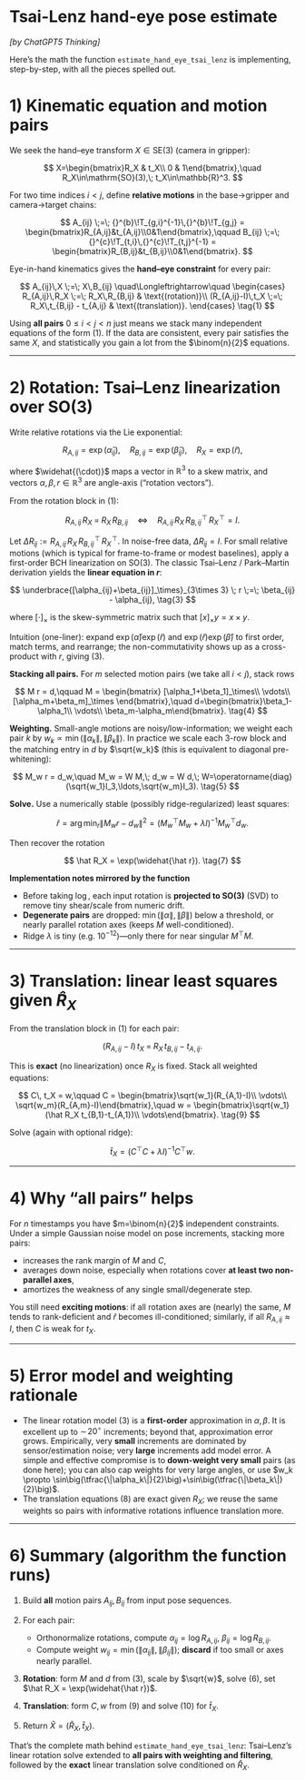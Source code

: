 # Tsai-Lenz hand-eye pose estimate

*[by ChatGPT5 Thinking]*

Here’s the math the function `estimate_hand_eye_tsai_lenz` is implementing, step-by-step, with all the pieces spelled out.

# 1) Kinematic equation and motion pairs

We seek the hand–eye transform $X \in \mathrm{SE}(3)$ (camera in gripper):

$$
X=\begin{bmatrix}R_X & t_X\\ 0 & 1\end{bmatrix},\quad R_X\in\mathrm{SO}(3),\; t_X\in\mathbb{R}^3.
$$

For two time indices $i<j$, define **relative motions** in the base→gripper and camera→target chains:

$$
A_{ij} \;=\; {}^{b}\!T_{g,i}^{-1}\,{}^{b}\!T_{g,j}
= \begin{bmatrix}R_{A,ij}&t_{A,ij}\\0&1\end{bmatrix},\qquad
B_{ij} \;=\; {}^{c}\!T_{t,i}\,{}^{c}\!T_{t,j}^{-1}
= \begin{bmatrix}R_{B,ij}&t_{B,ij}\\0&1\end{bmatrix}.
$$

Eye-in-hand kinematics gives the **hand–eye constraint** for every pair:

$$
A_{ij}\,X \;=\; X\,B_{ij} \quad\Longleftrightarrow\quad
\begin{cases}
R_{A,ij}\,R_X \;=\; R_X\,R_{B,ij} & \text{(rotation)}\\
(R_{A,ij}-I)\,t_X \;=\; R_X\,t_{B,ij} - t_{A,ij} & \text{(translation)}.
\end{cases}
\tag{1}
$$

Using **all pairs** $0\le i<j<n$ just means we stack many independent equations of the form (1). If the data are consistent, every pair satisfies the same $X$, and statistically you gain a lot from the $\binom{n}{2}$ equations.

---

# 2) Rotation: Tsai–Lenz linearization over $\mathrm{SO}(3)$

Write relative rotations via the Lie exponential:

$$
R_{A,ij}=\exp(\widehat{\alpha}_{ij}),\quad
R_{B,ij}=\exp(\widehat{\beta}_{ij}),\quad
R_X=\exp(\widehat{r}),
$$

where $\widehat{(\cdot)}$ maps a vector in $\mathbb{R}^3$ to a skew matrix, and vectors $\alpha,\beta,r\in\mathbb{R}^3$ are angle-axis (“rotation vectors”).

From the rotation block in (1):

$$
R_{A,ij}\,R_X \;=\; R_X\,R_{B,ij}
\quad\Longleftrightarrow\quad
R_{A,ij}\,R_X\,R_{B,ij}^{\!\top}\,R_X^{\!\top} = I.
\tag{2}
$$

Let $\Delta R_{ij} := R_{A,ij}\,R_X\,R_{B,ij}^{\!\top}\,R_X^{\!\top}$.
In noise-free data, $\Delta R_{ij}=I$. For small relative motions (which is typical for frame-to-frame or modest baselines), apply a first-order BCH linearization on $\mathrm{SO}(3)$. The classic Tsai–Lenz / Park–Martin derivation yields the **linear equation in $r$**:

$$
\underbrace{[\alpha_{ij}+\beta_{ij}]_\times}_{3\times 3} \; r
\;=\;
\beta_{ij} - \alpha_{ij},
\tag{3}
$$

where $[\cdot]_\times$ is the skew-symmetric matrix such that $[x]_\times y = x\times y$.

Intuition (one-liner): expand $\exp(\widehat{\alpha})\exp(\widehat{r})$ and $\exp(\widehat{r})\exp(\widehat{\beta})$ to first order, match terms, and rearrange; the non-commutativity shows up as a cross-product with $r$, giving (3).

**Stacking all pairs.** For $m$ selected motion pairs (we take all $i<j$), stack rows

$$
M r = d,\qquad
M = \begin{bmatrix}
[\alpha_1+\beta_1]_\times\\ \vdots\\ [\alpha_m+\beta_m]_\times
\end{bmatrix},\quad
d=\begin{bmatrix}\beta_1-\alpha_1\\ \vdots\\ \beta_m-\alpha_m\end{bmatrix}.
\tag{4}
$$

**Weighting.** Small-angle motions are noisy/low-information; we weight each pair $k$ by $w_k\propto\min(\|\alpha_k\|,\|\beta_k\|)$. In practice we scale each 3-row block and the matching entry in $d$ by $\sqrt{w_k}$ (this is equivalent to diagonal pre-whitening):

$$
M_w r = d_w,\quad M_w = W M,\; d_w = W d,\; W=\operatorname{diag}(\sqrt{w_1}I_3,\ldots,\sqrt{w_m}I_3).
\tag{5}
$$

**Solve.** Use a numerically stable (possibly ridge-regularized) least squares:

$$
\hat r
= \arg\min_r \|M_w r - d_w\|^2
= (M_w^\top M_w + \lambda I)^{-1} M_w^\top d_w.
\tag{6}
$$

Then recover the rotation

$$
\hat R_X = \exp(\widehat{\hat r}).
\tag{7}
$$

**Implementation notes mirrored by the function**

* Before taking $\log$, each input rotation is **projected to $\mathrm{SO}(3)$** (SVD) to remove tiny shear/scale from numeric drift.
* **Degenerate pairs** are dropped: $\min(\|\alpha\|,\|\beta\|)$ below a threshold, or nearly parallel rotation axes (keeps $M$ well-conditioned).
* Ridge $\lambda$ is tiny (e.g. $10^{-12}$)—only there for near singular $M^\top M$.

---

# 3) Translation: linear least squares given $\hat R_X$

From the translation block in (1) for each pair:

$$
(R_{A,ij}-I)\,t_X \;=\; R_X\,t_{B,ij} - t_{A,ij}.
\tag{8}
$$

This is **exact** (no linearization) once $R_X$ is fixed. Stack all weighted equations:

$$
C\, t_X = w,\qquad
C = \begin{bmatrix}\sqrt{w_1}(R_{A,1}-I)\\ \vdots\\ \sqrt{w_m}(R_{A,m}-I)\end{bmatrix},\quad
w = \begin{bmatrix}\sqrt{w_1}(\hat R_X t_{B,1}-t_{A,1})\\ \vdots\end{bmatrix}.
\tag{9}
$$

Solve (again with optional ridge):

$$
\hat t_X = (C^\top C + \lambda I)^{-1} C^\top w.
\tag{10}
$$

---

# 4) Why “all pairs” helps

For $n$ timestamps you have $m=\binom{n}{2}$ independent constraints. Under a simple Gaussian noise model on pose increments, stacking more pairs:

* increases the rank margin of $M$ and $C$,
* averages down noise, especially when rotations cover **at least two non-parallel axes**,
* amortizes the weakness of any single small/degenerate step.

You still need **exciting motions**: if all rotation axes are (nearly) the same, $M$ tends to rank-deficient and $\hat r$ becomes ill-conditioned; similarly, if all $R_{A,ij}\approx I$, then $C$ is weak for $t_X$.

---

# 5) Error model and weighting rationale

* The linear rotation model (3) is a **first-order** approximation in $\alpha,\beta$. It is excellent up to $\sim\!20^\circ$ increments; beyond that, approximation error grows. Empirically, very **small** increments are dominated by sensor/estimation noise; very **large** increments add model error. A simple and effective compromise is to **down-weight very small** pairs (as done here); you can also cap weights for very large angles, or use $w_k \propto \sin\big(\tfrac{\|\alpha_k\|}{2}\big)+\sin\big(\tfrac{\|\beta_k\|}{2}\big)$.
* The translation equations (8) are exact given $R_X$; we reuse the same weights so pairs with informative rotations influence translation more.

---

# 6) Summary (algorithm the function runs)

1. Build **all** motion pairs $A_{ij},B_{ij}$ from input pose sequences.
2. For each pair:

   * Orthonormalize rotations, compute $\alpha_{ij}=\log R_{A,ij}$, $\beta_{ij}=\log R_{B,ij}$.
   * Compute weight $w_{ij}=\min(\|\alpha_{ij}\|,\|\beta_{ij}\|)$; **discard** if too small or axes nearly parallel.
3. **Rotation**: form $M$ and $d$ from (3), scale by $\sqrt{w}$, solve (6), set $\hat R_X = \exp(\widehat{\hat r})$.
4. **Translation**: form $C,w$ from (9) and solve (10) for $\hat t_X$.
5. Return $\hat X = (\hat R_X,\hat t_X)$.

That’s the complete math behind `estimate_hand_eye_tsai_lenz`: Tsai–Lenz’s linear rotation solve extended to **all pairs with weighting and filtering**, followed by the **exact** linear translation solve conditioned on $\hat R_X$.
